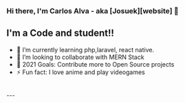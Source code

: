 ### Hi there, I'm Carlos Alva - aka [Josuek][website] 👋 

## I'm a Code and student!!

- 🌱 I’m currently learning php,laravel, react native.
- 👯 I’m looking to collaborate with MERN Stack
- 🥅 2021 Goals: Contribute more to Open Source projects
- ⚡ Fun fact: I love anime and play videogames

<br />
---

